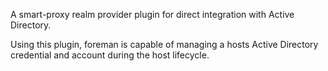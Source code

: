 A smart-proxy realm provider plugin for direct integration 
with Active Directory.

Using this plugin, foreman is capable of managing a hosts Active Directory
credential and account during the host lifecycle.


